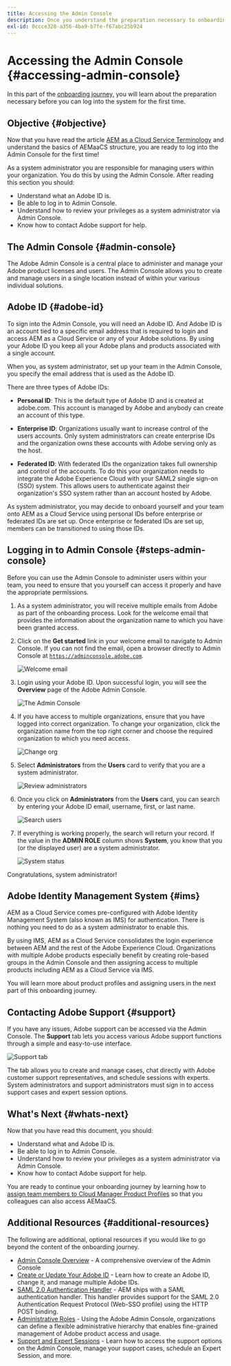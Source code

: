 ```yaml
---
title: Accessing the Admin Console
description: Once you understand the preparation necessary to onboarding and the basics of AEMaaCS structure, you are ready to log into the Admin Console for the first time.
exl-id: 0ccce328-a356-4ba9-b7fe-f67abc25b924
---
```

# Accessing the Admin Console {#accessing-admin-console}

In this part of the [onboarding journey,](overview.md) you will learn about the preparation necessary before you can log into the system for the first time.

## Objective {#objective}

Now that you have read the article [AEM as a Cloud Service Terminology](terminology.md) and understand the basics of AEMaaCS structure, you are ready to log into the Admin Console for the first time!

As a system administrator you are responsible for managing users within your organization. You do this by using the Admin Console. After reading this section you should:

* Understand what an Adobe ID is.
* Be able to log in to Admin Console.
* Understand how to review your privileges as a system administrator via Admin Console.
* Know how to contact Adobe support for help.

## The Admin Console {#admin-console}

The Adobe Admin Console is a central place to administer and manage your Adobe product licenses and users. The Admin Console allows you to create and manage users in a single location instead of within your various individual solutions.

## Adobe ID {#adobe-id}

To sign into the Admin Console, you will need an Adobe ID. And Adobe ID is an account tied to a specific email address that is required to login and access AEM as a Cloud Service or any of your Adobe solutions. By using your Adobe ID you keep all your Adobe plans and products associated with a single account.

When you, as system administrator, set up your team in the Admin Console, you specify the email address that is used as the Adobe ID.

There are three types of Adobe IDs:

* **Personal ID**: This is the default type of Adobe ID and is created at adobe.com. This account is managed by Adobe and anybody can create an account of this type.

* **Enterprise ID**: Organizations usually want to increase control of the users accounts. Only system administrators can create enterprise IDs and the organization owns these accounts with Adobe serving only as the host.

* **Federated ID**: With federated IDs the organization takes full ownership and control of the accounts. To do this your organization needs to integrate the Adobe Experience Cloud with your SAML2 single sign-on (SSO) system. This allows users to authenticate against their organization's SSO system rather than an account hosted by Adobe.

As system administrator, you may decide to onboard yourself and your team onto AEM as a Cloud Service using personal IDs before enterprise or federated IDs are set up. Once enterprise or federated IDs are set up, members can be transitioned to using those IDs.

## Logging in to Admin Console {#steps-admin-console}

Before you can use the Admin Console to administer users within your team, you need to ensure that you yourself can access it properly and have the appropriate permissions.

1. As a system administrator, you will receive multiple emails from Adobe as part of the onboarding process. Look for the welcome email that provides the information about the organization name to which you have been granted access.

1. Click on the **Get started** link in your welcome email to navigate to Admin Console. If you can not find the email, open a browser directly to Admin Console at [`https://adminconsole.adobe.com`](https://adminconsole.adobe.com).

   ![Welcome email](/help/journey-onboarding/assets/get-started-email.png)

1. Login using your Adobe ID. Upon successful login, you will see the **Overview** page of the Adobe Admin Console. 

   ![The Admin Console](/help/journey-onboarding/assets/get-started1.png)

1. If you have access to multiple organizations, ensure that you have logged into correct organization. To change your organization, click the organization name from the top right corner and choose the required organization to which you need access.

   ![Change org](/help/journey-onboarding/assets/admin-console-orgswitch.png)

1. Select **Administrators** from the **Users** card to verify that you are a system administrator.

    ![Review administrators](/help/journey-onboarding/assets/get-started2.png)

1. Once you click on **Administrators** from the **Users** card, you can search by entering your Adobe ID email, username, first, or last name.

   ![Search users](/help/journey-onboarding/assets/get-started3.png)

1. If everything is working properly, the search will return your record. If the value in the **ADMIN ROLE** column shows **System**, you know that you (or the displayed user) are a system administrator.

   ![System status](/help/journey-onboarding/assets/get-started4.png)
   
Congratulations, system administrator!

## Adobe Identity Management System {#ims}

AEM as a Cloud Service comes pre-configured with Adobe Identity Management System (also known as IMS) for authentication. There is nothing you need to do as a system administrator to enable this.

By using IMS, AEM as a Cloud Service consolidates the login experience between AEM and the rest of the Adobe Experience Cloud. Organizations with multiple Adobe products especially benefit by creating role-based groups in the Admin Console and then assigning access to multiple products including AEM as a Cloud Service via IMS.

You will learn more about product profiles and assigning users in the next part of this onboarding journey.

## Contacting Adobe Support {#support}

If you have any issues, Adobe support can be accessed via the Admin Console. The **Support** tab lets you access various Adobe support functions through a simple and easy-to-use interface.

![Support tab](/help/journey-onboarding/assets/support-menu.png)

The tab allows you to create and manage cases, chat directly with Adobe customer support representatives, and schedule sessions with experts. System administrators and support administrators must sign in to access support cases and expert session options.

## What's Next {#whats-next}

Now that you have read this document, you should:

* Understand what and Adobe ID is.
* Be able to log in to Admin Console.
* Understand how to review your privileges as a system administrator via Admin Console.
* Know how to contact Adobe support for help.

You are ready to continue your onboarding journey by learning how to [assign team members to Cloud Manager Product Profiles](assign-profiles-cloud-manager.md) so that you colleagues can also access AEMaaCS.

## Additional Resources {#additional-resources}

The following are additional, optional resources if you would like to go beyond the content of the onboarding journey.

* [Admin Console Overview](https://helpx.adobe.com/enterprise/using/admin-console.html) - A comprehensive overview of the Admin Console
* [Create or Update Your Adobe ID](https://helpx.adobe.com/ca/manage-account/using/create-update-adobe-id.html#HowtocreateorupdateyourAdobeID) - Learn how to create an Adobe ID, change it, and manage multiple Adobe IDs.
* [SAML 2.0 Authentication Handler](https://experienceleague.adobe.com/docs/experience-manager-65/administering/security/saml-2-0-authenticationhandler.html) - AEM ships with a SAML authentication handler. This handler provides support for the SAML 2.0 Authentication Request Protocol (Web-SSO profile) using the HTTP POST binding.
* [Administrative Roles](https://helpx.adobe.com/enterprise/using/admin-roles.ug.html) - Using the Adobe Admin Console, organizations can define a flexible administrative hierarchy that enables fine-grained management of Adobe product access and usage.
* [Support and Expert Sessions](https://helpx.adobe.com/enterprise/admin-guide.html/enterprise/using/support-for-experience-cloud.ug.html) - Learn how to access the support options on the Admin Console, manage your support cases, schedule an Expert Session, and more.
